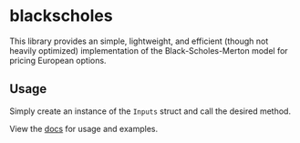 # blackscholes  
  
This library provides an simple, lightweight, and efficient (though not heavily optimized) implementation of the Black-Scholes-Merton model for pricing European options.  
  
## Usage  
  
Simply create an instance of the `Inputs` struct and call the desired method.  
  
View the [docs](https://crates.io/crates/blackscholes) for usage and examples.
